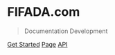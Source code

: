 # FIFADA.com

> Documentation Development

[Get Started](readme)
[Page](https://FIFADA.com/)
[API](https://FIFADA.com/api)
